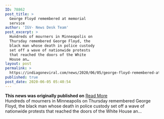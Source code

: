```yaml
---
ID: 78862
post_title: >
  George Floyd remembered at memorial
  service
author: 'IGV- News Desk Team'
post_excerpt: >
  Hundreds of mourners in Minneapolis on
  Thursday remembered George Floyd, the
  black man whose death in police custody
  set off a wave of nationwide protests
  that reached the doors of the White
  House an…
layout: post
permalink: >
  https://indiagoneviral.com/news/2020/06/05/george-floyd-remembered-at-memorial-service/78862/india-gone-viral/
published: true
post_date: 2020-06-05 05:40:54
---
```

<b>This news was originally published on</b> <a href="https://www.thehindu.com/news/international/george-floyd-remembered-at-memorial-service/article31753251.ece" class="button purchase" rel="nofollow noopener noreferrer" target="_blank">Read More</a> <br/>Hundreds of mourners in Minneapolis on Thursday remembered George Floyd, the black man whose death in police custody set off a wave of nationwide protests that reached the doors of the White House an…